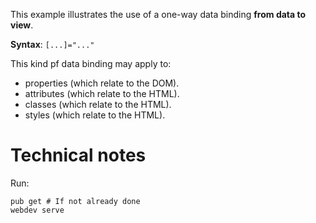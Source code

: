 This example illustrates the use of a one-way data binding **from data to view**.

**Syntax**: `[...]="..."`

This kind pf data binding may apply to:

* properties (which relate to the DOM).
* attributes (which relate to the HTML).
* classes (which relate to the HTML).
* styles (which relate to the HTML).

# Technical notes

Run:

    pub get # If not already done
    webdev serve

